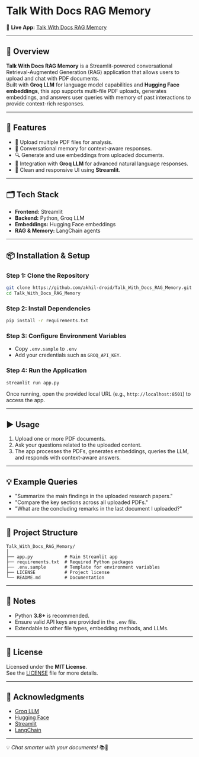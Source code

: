 # Talk With Docs RAG Memory

🔗 **Live App:** [Talk With Docs RAG Memory](https://talkwithdocsragmemory.streamlit.app/)

---

## 📌 Overview

**Talk With Docs RAG Memory** is a Streamlit-powered conversational Retrieval-Augmented Generation (RAG) application that allows users to upload and chat with PDF documents.  
Built with **Groq LLM** for language model capabilities and **Hugging Face embeddings**, this app supports multi-file PDF uploads, generates embeddings, and answers user queries with memory of past interactions to provide context-rich responses.

---

## 🚀 Features

- 📄 Upload multiple PDF files for analysis.
- 🧠 Conversational memory for context-aware responses.
- 🔍 Generate and use embeddings from uploaded documents.
- 🤖 Integration with **Groq LLM** for advanced natural language responses.
- 🎯 Clean and responsive UI using **Streamlit**.

---

## 🗂 Tech Stack

- **Frontend:** Streamlit
- **Backend:** Python, Groq LLM
- **Embeddings:** Hugging Face embeddings
- **RAG & Memory:** LangChain agents

---

## 📦 Installation & Setup

### **Step 1: Clone the Repository**
```bash
git clone https://github.com/akhil-droid/Talk_With_Docs_RAG_Memory.git
cd Talk_With_Docs_RAG_Memory
```

### **Step 2: Install Dependencies**
```bash
pip install -r requirements.txt
```

### **Step 3: Configure Environment Variables**
- Copy `.env.sample` to `.env`
- Add your credentials such as `GROQ_API_KEY`.

### **Step 4: Run the Application**
```bash
streamlit run app.py
```

Once running, open the provided local URL (e.g., `http://localhost:8501`) to access the app.

---

## ▶️ Usage

1. Upload one or more PDF documents.
2. Ask your questions related to the uploaded content.
3. The app processes the PDFs, generates embeddings, queries the LLM, and responds with context-aware answers.

---

## 💡 Example Queries

- "Summarize the main findings in the uploaded research papers."
- "Compare the key sections across all uploaded PDFs."
- "What are the concluding remarks in the last document I uploaded?"

---

## 📂 Project Structure

```
Talk_With_Docs_RAG_Memory/
│
├── app.py            # Main Streamlit app
├── requirements.txt  # Required Python packages
├── .env.sample       # Template for environment variables
├── LICENSE           # Project license
└── README.md         # Documentation
```

---

## 📝 Notes

- Python **3.8+** is recommended.
- Ensure valid API keys are provided in the `.env` file.
- Extendable to other file types, embedding methods, and LLMs.

---

## 📜 License

Licensed under the **MIT License**.  
See the [LICENSE](LICENSE) file for more details.

---

## 🙏 Acknowledgments

- [Groq LLM](https://www.groq.com/)
- [Hugging Face](https://huggingface.co/)
- [Streamlit](https://streamlit.io/)
- [LangChain](https://www.langchain.com/)

---

💡 *Chat smarter with your documents!* 📚🤖
